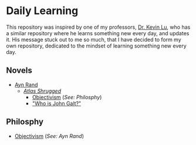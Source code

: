 # Daily Learning
This repository was inspired by one of my professors, [Dr. Kevin Lu](https://github.com/kevinwlu), who has a similar repository where he learns something new every day, and updates it. His message stuck out to me so much, that I have decided to form my own repository, dedicated to the mindset of learning something new every day.

## Novels 
* [Ayn Rand](https://en.wikipedia.org/wiki/Ayn_Rand)
   * [*Atlas Shrugged*](https://en.wikipedia.org/wiki/Atlas_Shrugged)
     * [Objectivism](https://en.wikipedia.org/wiki/Objectivism) (*See: Philosphy*)
     * ["Who is John Galt?"](https://en.wikipedia.org/wiki/John_Galt)
 
## Philosphy
* [Objectivism](https://en.wikipedia.org/wiki/Objectivism) (*See: Ayn Rand*)
